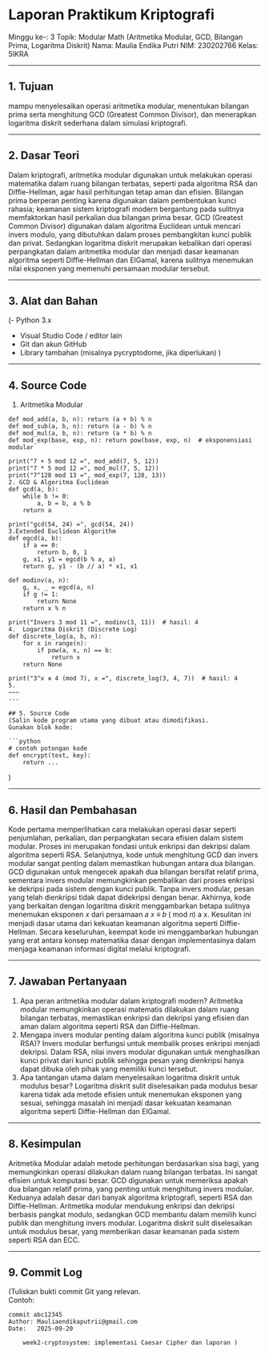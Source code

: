 # Laporan Praktikum Kriptografi
Minggu ke-: 3 
Topik: Modular Math (Aritmetika Modular, GCD, Bilangan Prima, Logaritma Diskrit) 
Nama: Maulia Endika Putri
NIM: 230202766 
Kelas: 5IKRA

---

## 1. Tujuan
mampu menyelesaikan operasi aritmetika modular, menentukan bilangan prima serta menghitung GCD (Greatest Common Divisor), dan menerapkan logaritma diskrit sederhana dalam simulasi kriptografi.

---

## 2. Dasar Teori
Dalam kriptografi, aritmetika modular digunakan untuk melakukan operasi matematika dalam ruang bilangan terbatas, seperti pada algoritma RSA dan Diffie-Hellman, agar hasil perhitungan tetap aman dan efisien. Bilangan prima berperan penting karena digunakan dalam pembentukan kunci rahasia; keamanan sistem kriptografi modern bergantung pada sulitnya memfaktorkan hasil perkalian dua bilangan prima besar. GCD (Greatest Common Divisor) digunakan dalam algoritma Euclidean untuk mencari invers modulo, yang dibutuhkan dalam proses pembangkitan kunci publik dan privat. Sedangkan logaritma diskrit merupakan kebalikan dari operasi perpangkatan dalam aritmetika modular dan menjadi dasar keamanan algoritma seperti Diffie-Hellman dan ElGamal, karena sulitnya menemukan nilai eksponen yang memenuhi persamaan modular tersebut.

---

## 3. Alat dan Bahan
(- Python 3.x  
- Visual Studio Code / editor lain  
- Git dan akun GitHub  
- Library tambahan (misalnya pycryptodome, jika diperlukan)  )

---

## 4. Source Code
1. Aritmetika Modular
```
def mod_add(a, b, n): return (a + b) % n
def mod_sub(a, b, n): return (a - b) % n
def mod_mul(a, b, n): return (a * b) % n
def mod_exp(base, exp, n): return pow(base, exp, n)  # eksponensiasi modular

print("7 + 5 mod 12 =", mod_add(7, 5, 12))
print("7 * 5 mod 12 =", mod_mul(7, 5, 12))
print("7^128 mod 13 =", mod_exp(7, 128, 13))
2. GCD & Algoritma Euclidean
def gcd(a, b):
    while b != 0:
        a, b = b, a % b
    return a

print("gcd(54, 24) =", gcd(54, 24))
3.Extended Euclidean Algorithm
def egcd(a, b):
    if a == 0:
        return b, 0, 1
    g, x1, y1 = egcd(b % a, a)
    return g, y1 - (b // a) * x1, x1

def modinv(a, n):
    g, x, _ = egcd(a, n)
    if g != 1:
        return None
    return x % n

print("Invers 3 mod 11 =", modinv(3, 11))  # hasil: 4
4.  Logaritma Diskrit (Discrete Log)
def discrete_log(a, b, n):
    for x in range(n):
        if pow(a, x, n) == b:
            return x
    return None

print("3^x ≡ 4 (mod 7), x =", discrete_log(3, 4, 7))  # hasil: 4
5. 
~~~
---

## 5. Source Code
(Salin kode program utama yang dibuat atau dimodifikasi.  
Gunakan blok kode:

```python
# contoh potongan kode
def encrypt(text, key):
    return ...
```
)

---

## 6. Hasil dan Pembahasan
Kode pertama memperlihatkan cara melakukan operasi dasar seperti penjumlahan, perkalian, dan perpangkatan secara efisien dalam sistem modular. Proses ini merupakan fondasi untuk enkripsi dan dekripsi dalam algoritma seperti RSA. Selanjutnya, kode untuk menghitung GCD dan invers modular sangat penting dalam memastikan hubungan antara dua bilangan. GCD digunakan untuk mengecek apakah dua bilangan bersifat relatif prima, sementara invers modular memungkinkan pembalikan dari proses enkripsi ke dekripsi pada sistem dengan kunci publik. Tanpa invers modular, pesan yang telah dienkripsi tidak dapat didekripsi dengan benar. Akhirnya, kode yang berkaitan dengan logaritma diskrit menggambarkan betapa sulitnya menemukan eksponen 𝑥 dari persamaan 𝑎 𝑥 ≡ 𝑏 ( mod 𝑛) a x. Kesulitan ini menjadi dasar utama dari kekuatan keamanan algoritma seperti Diffie-Hellman. Secara keseluruhan, keempat kode ini menggambarkan hubungan yang erat antara konsep matematika dasar dengan implementasinya dalam menjaga keamanan informasi digital melalui kriptografi.

---

## 7. Jawaban Pertanyaan
1. Apa peran aritmetika modular dalam kriptografi modern? Aritmetika modular memungkinkan operasi matematis dilakukan dalam ruang bilangan terbatas, memastikan enkripsi dan dekripsi yang efisien dan aman dalam algoritma seperti RSA dan Diffie-Hellman.
2. Mengapa invers modular penting dalam algoritma kunci publik (misalnya RSA)? Invers modular berfungsi untuk membalik proses enkripsi menjadi dekripsi. Dalam RSA, nilai invers modular digunakan untuk menghasilkan kunci privat dari kunci publik sehingga pesan yang dienkripsi hanya dapat dibuka oleh pihak yang memiliki kunci tersebut.
3. Apa tantangan utama dalam menyelesaikan logaritma diskrit untuk modulus besar? Logaritma diskrit sulit diselesaikan pada modulus besar karena tidak ada metode efisien untuk menemukan eksponen yang sesuai, sehingga masalah ini menjadi dasar kekuatan keamanan algoritma seperti Diffie-Hellman dan ElGamal.

---

## 8. Kesimpulan
Aritmetika Modular adalah metode perhitungan berdasarkan sisa bagi, yang memungkinkan operasi dilakukan dalam ruang bilangan terbatas. Ini sangat efisien untuk komputasi besar. GCD digunakan untuk memeriksa apakah dua bilangan relatif prima, yang penting untuk menghitung invers modular. Keduanya adalah dasar dari banyak algoritma kriptografi, seperti RSA dan Diffie-Hellman. Aritmetika modular mendukung enkripsi dan dekripsi berbasis pangkat modulo, sedangkan GCD membantu dalam memilih kunci publik dan menghitung invers modular. Logaritma diskrit sulit diselesaikan untuk modulus besar, yang memberikan dasar keamanan pada sistem seperti RSA dan ECC.

---

## 9. Commit Log
(Tuliskan bukti commit Git yang relevan.  
Contoh:
```
commit abc12345
Author: Mauliaendikaputrii@gmail.com
Date:   2025-09-20

    week2-cryptosystem: implementasi Caesar Cipher dan laporan )
```
